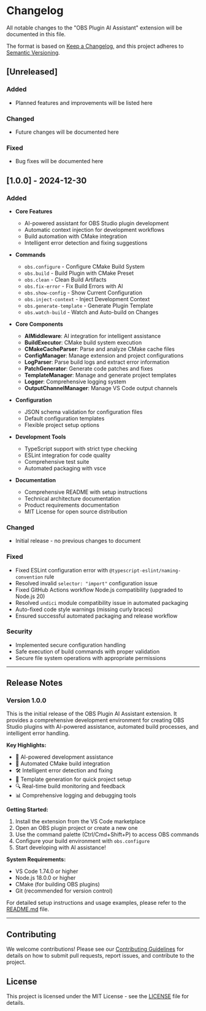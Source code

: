 # Changelog

All notable changes to the "OBS Plugin AI Assistant" extension will be documented in this file.

The format is based on [Keep a Changelog](https://keepachangelog.com/en/1.0.0/),
and this project adheres to [Semantic Versioning](https://semver.org/spec/v2.0.0.html).

## [Unreleased]

### Added
- Planned features and improvements will be listed here

### Changed
- Future changes will be documented here

### Fixed
- Bug fixes will be documented here

## [1.0.0] - 2024-12-30

### Added
- **Core Features**
  - AI-powered assistant for OBS Studio plugin development
  - Automatic context injection for development workflows
  - Build automation with CMake integration
  - Intelligent error detection and fixing suggestions
  
- **Commands**
  - `obs.configure` - Configure CMake Build System
  - `obs.build` - Build Plugin with CMake Preset
  - `obs.clean` - Clean Build Artifacts
  - `obs.fix-error` - Fix Build Errors with AI
  - `obs.show-config` - Show Current Configuration
  - `obs.inject-context` - Inject Development Context
  - `obs.generate-template` - Generate Plugin Template
  - `obs.watch-build` - Watch and Auto-build on Changes

- **Core Components**
  - **AIMiddleware**: AI integration for intelligent assistance
  - **BuildExecutor**: CMake build system execution
  - **CMakeCacheParser**: Parse and analyze CMake cache files
  - **ConfigManager**: Manage extension and project configurations
  - **LogParser**: Parse build logs and extract error information
  - **PatchGenerator**: Generate code patches and fixes
  - **TemplateManager**: Manage and generate project templates
  - **Logger**: Comprehensive logging system
  - **OutputChannelManager**: Manage VS Code output channels

- **Configuration**
  - JSON schema validation for configuration files
  - Default configuration templates
  - Flexible project setup options

- **Development Tools**
  - TypeScript support with strict type checking
  - ESLint integration for code quality
  - Comprehensive test suite
  - Automated packaging with vsce

- **Documentation**
  - Comprehensive README with setup instructions
  - Technical architecture documentation
  - Product requirements documentation
  - MIT License for open source distribution

### Changed
- Initial release - no previous changes to document

### Fixed
- Fixed ESLint configuration error with `@typescript-eslint/naming-convention` rule
- Resolved invalid `selector: "import"` configuration issue
- Fixed GitHub Actions workflow Node.js compatibility (upgraded to Node.js 20)
- Resolved `undici` module compatibility issue in automated packaging
- Auto-fixed code style warnings (missing curly braces)
- Ensured successful automated packaging and release workflow

### Security
- Implemented secure configuration handling
- Safe execution of build commands with proper validation
- Secure file system operations with appropriate permissions

---

## Release Notes

### Version 1.0.0
This is the initial release of the OBS Plugin AI Assistant extension. It provides a comprehensive development environment for creating OBS Studio plugins with AI-powered assistance, automated build processes, and intelligent error handling.

**Key Highlights:**
- 🤖 AI-powered development assistance
- 🔧 Automated CMake build integration
- 🛠️ Intelligent error detection and fixing
- 📝 Template generation for quick project setup
- 🔍 Real-time build monitoring and feedback
- 📊 Comprehensive logging and debugging tools

**Getting Started:**
1. Install the extension from the VS Code marketplace
2. Open an OBS plugin project or create a new one
3. Use the command palette (Ctrl/Cmd+Shift+P) to access OBS commands
4. Configure your build environment with `obs.configure`
5. Start developing with AI assistance!

**System Requirements:**
- VS Code 1.74.0 or higher
- Node.js 18.0.0 or higher
- CMake (for building OBS plugins)
- Git (recommended for version control)

For detailed setup instructions and usage examples, please refer to the [README.md](README.md) file.

---

## Contributing

We welcome contributions! Please see our [Contributing Guidelines](CONTRIBUTING.md) for details on how to submit pull requests, report issues, and contribute to the project.

## License

This project is licensed under the MIT License - see the [LICENSE](LICENSE) file for details.